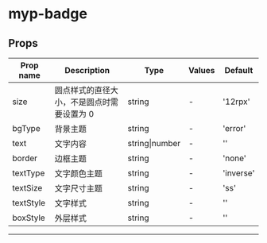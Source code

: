 # myp-badge

## Props

| Prop name | Description                                | Type           | Values | Default   |
| --------- | ------------------------------------------ | -------------- | ------ | --------- |
| size      | 圆点样式的直径大小，不是圆点时需要设置为 0 | string         | -      | '12rpx'   |
| bgType    | 背景主题                                   | string         | -      | 'error'   |
| text      | 文字内容                                   | string\|number | -      | ''        |
| border    | 边框主题                                   | string         | -      | 'none'    |
| textType  | 文字颜色主题                               | string         | -      | 'inverse' |
| textSize  | 文字尺寸主题                               | string         | -      | 'ss'      |
| textStyle | 文字样式                                   | string         | -      | ''        |
| boxStyle  | 外层样式                                   | string         | -      | ''        |

---
